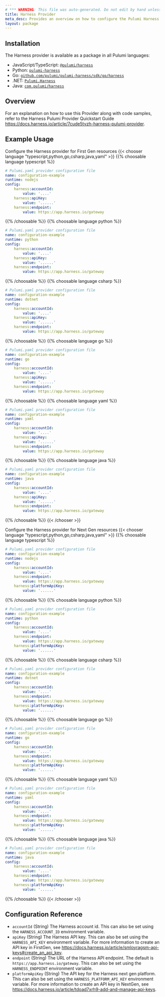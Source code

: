 ```yaml
---
# *** WARNING: This file was auto-generated. Do not edit by hand unless you're certain you know what you are doing! ***
title: Harness Provider
meta_desc: Provides an overview on how to configure the Pulumi Harness provider.
layout: package
---
```

## Installation

The Harness provider is available as a package in all Pulumi languages:

* JavaScript/TypeScript: [`@pulumi/harness`](https://www.npmjs.com/package/@pulumi/harness)
* Python: [`pulumi-harness`](https://pypi.org/project/pulumi-harness/)
* Go: [`github.com/pulumi/pulumi-harness/sdk/go/harness`](https://github.com/pulumi/pulumi-harness)
* .NET: [`Pulumi.Harness`](https://www.nuget.org/packages/Pulumi.Harness)
* Java: [`com.pulumi/harness`](https://central.sonatype.com/artifact/com.pulumi/harness)
## Overview

For an explanation on how to use this Provider along with code samples, refer to the Harness Pulumi Provider Quickstart Guide <https://docs.harness.io/article/7cude5tvzh-harness-pulumi-provider>.
## Example Usage

Configure the Harness provider for First Gen resources
{{< chooser language "typescript,python,go,csharp,java,yaml" >}}
{{% choosable language typescript %}}
```yaml
# Pulumi.yaml provider configuration file
name: configuration-example
runtime: nodejs
config:
    harness:accountId:
        value: '....'
    harness:apiKey:
        value: '......'
    harness:endpoint:
        value: https://app.harness.io/gateway

```

{{% /choosable %}}
{{% choosable language python %}}
```yaml
# Pulumi.yaml provider configuration file
name: configuration-example
runtime: python
config:
    harness:accountId:
        value: '....'
    harness:apiKey:
        value: '......'
    harness:endpoint:
        value: https://app.harness.io/gateway

```

{{% /choosable %}}
{{% choosable language csharp %}}
```yaml
# Pulumi.yaml provider configuration file
name: configuration-example
runtime: dotnet
config:
    harness:accountId:
        value: '....'
    harness:apiKey:
        value: '......'
    harness:endpoint:
        value: https://app.harness.io/gateway

```

{{% /choosable %}}
{{% choosable language go %}}
```yaml
# Pulumi.yaml provider configuration file
name: configuration-example
runtime: go
config:
    harness:accountId:
        value: '....'
    harness:apiKey:
        value: '......'
    harness:endpoint:
        value: https://app.harness.io/gateway

```

{{% /choosable %}}
{{% choosable language yaml %}}
```yaml
# Pulumi.yaml provider configuration file
name: configuration-example
runtime: yaml
config:
    harness:accountId:
        value: '....'
    harness:apiKey:
        value: '......'
    harness:endpoint:
        value: https://app.harness.io/gateway

```

{{% /choosable %}}
{{% choosable language java %}}
```yaml
# Pulumi.yaml provider configuration file
name: configuration-example
runtime: java
config:
    harness:accountId:
        value: '....'
    harness:apiKey:
        value: '......'
    harness:endpoint:
        value: https://app.harness.io/gateway

```

{{% /choosable %}}
{{< /chooser >}}

Configure the Harness provider for Next Gen resources
{{< chooser language "typescript,python,go,csharp,java,yaml" >}}
{{% choosable language typescript %}}
```yaml
# Pulumi.yaml provider configuration file
name: configuration-example
runtime: nodejs
config:
    harness:accountId:
        value: '....'
    harness:endpoint:
        value: https://app.harness.io/gateway
    harness:platformApiKey:
        value: '......'

```

{{% /choosable %}}
{{% choosable language python %}}
```yaml
# Pulumi.yaml provider configuration file
name: configuration-example
runtime: python
config:
    harness:accountId:
        value: '....'
    harness:endpoint:
        value: https://app.harness.io/gateway
    harness:platformApiKey:
        value: '......'

```

{{% /choosable %}}
{{% choosable language csharp %}}
```yaml
# Pulumi.yaml provider configuration file
name: configuration-example
runtime: dotnet
config:
    harness:accountId:
        value: '....'
    harness:endpoint:
        value: https://app.harness.io/gateway
    harness:platformApiKey:
        value: '......'

```

{{% /choosable %}}
{{% choosable language go %}}
```yaml
# Pulumi.yaml provider configuration file
name: configuration-example
runtime: go
config:
    harness:accountId:
        value: '....'
    harness:endpoint:
        value: https://app.harness.io/gateway
    harness:platformApiKey:
        value: '......'

```

{{% /choosable %}}
{{% choosable language yaml %}}
```yaml
# Pulumi.yaml provider configuration file
name: configuration-example
runtime: yaml
config:
    harness:accountId:
        value: '....'
    harness:endpoint:
        value: https://app.harness.io/gateway
    harness:platformApiKey:
        value: '......'

```

{{% /choosable %}}
{{% choosable language java %}}
```yaml
# Pulumi.yaml provider configuration file
name: configuration-example
runtime: java
config:
    harness:accountId:
        value: '....'
    harness:endpoint:
        value: https://app.harness.io/gateway
    harness:platformApiKey:
        value: '......'

```

{{% /choosable %}}
{{< /chooser >}}
## Configuration Reference

- `accountId` (String) The Harness account id. This can also be set using the `HARNESS_ACCOUNT_ID` environment variable.
- `apiKey` (String) The Harness API key. This can also be set using the `HARNESS_API_KEY` environment variable. For more information to create an API key in FirstGen, see <https://docs.harness.io/article/smloyragsm-api-keys#create_an_api_key>.
- `endpoint` (String) The URL of the Harness API endpoint. The default is `https://app.harness.io/gateway`. This can also be set using the `HARNESS_ENDPOINT` environment variable.
- `platformApiKey` (String) The API key for the Harness next gen platform. This can also be set using the `HARNESS_PLATFORM_API_KEY` environment variable. For more information to create an API key in NextGen, see <https://docs.harness.io/article/tdoad7xrh9-add-and-manage-api-keys>.